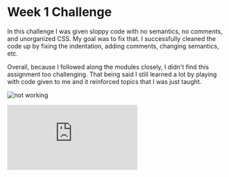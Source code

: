# Week 1 Challenge

In this challenge I was given sloppy code with no semantics, no comments, and unorganized CSS. My goal was to fix that. I successfully cleaned the code up by fixing the indentation, adding comments, changing semantics, etc.

Overall, because I followed along the modules closely, I didn't find this assignment too challenging. That being said I still learned a lot by playing with code given to me and it reinforced topics that I was just taught.


![not working](./assets/images/readme-screenshot.png)

![Link to Application](https://jacobmcanepa.github.io/challenge-week1/index.html#online-reputation-management)